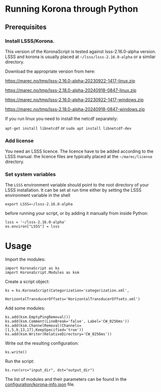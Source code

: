 # Running Korona through Python

## Prerequisites

### Install LSSS/Korona.

This version of the KoronaScript is tested against lsss-2.16.0-alpha
version. LSSS and korona is usually placed at
`~/lsss/lsss-2.16.0-alpha` or a similar directory.

Download the appropriate version from here:

https://marec.no/tmp/lsss-2.16.0-alpha-20230922-1417-linux.zip

https://marec.no/tmp/lsss-2.18.0-alpha-20240918-0847-linux.zip

https://marec.no/tmp/lsss-2.16.0-alpha-20230922-1417-windows.zip

https://marec.no/tmp/lsss-2.18.0-alpha-20240918-0847-windows.zip

If you run linux you need to install the netcdf separately:

`apt-get install libnetcdf` or `sudo apt install libnetcdf-dev`


### Add license 

You need an LSSS licence. The licence have to be added according to the LSSS manual. the licence files are typically placed at the `~/marec/license` directory.

### Set system variables

The `LSSS` environment variable should point to the root directory of your
LSSS installation.  It can be set at run time either by setting the LSSS environment
variable in the shell
~~~
export LSSS=~/lsss-2.16.0-alpha
~~~
before running your script, or by adding it manually from inside Python:
~~~
lsss = '~/lsss-2.16.0-alpha'
os.environ["LSSS"] = lsss
~~~

# Usage

Import the modules:

	import KoronaScript as ks
	import KoronaScript.Modules as ksm

Create a script object:

	ks = ks.KoronaScript(Categorization='categorization.xml',
                     HorizontalTransducerOffsets='HorizontalTransducerOffsets.xml')

Add some modules:

	ks.add(ksm.EmptyPingRemoval())
	ks.add(ksm.Comment(LineBreak='false', Label='CW_0256ms'))
	ks.add(ksm.ChannelRemoval(Channels=[1,5,9,13,17],KeepSpecified='true'))
	ks.add(ksm.Writer(RelativeDirectory='CW_0256ms'))

Write out the resulting configuration:

	ks.write()
	
Run the script:

	ks.run(src="input_dir", dst="output_dir")

The list of modules and their parameters can be found in the
[configuration/korona-info.json](configuration/korona-info.json) file. 
